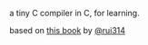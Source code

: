 a tiny C compiler in C, for learning.

based on [this book](https://www.sigbus.info/compilerbook) by [@rui314](https://github.com/rui314)